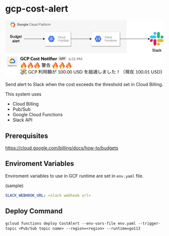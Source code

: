 # gcp-cost-alert

![](architecture.png)
![](sample_image.png)

Send alert to Slack when the cost exceeds the threshold set in Cloud Billing.

This system uses

- Cloud Billing
- Pub/Sub
- Google Cloud Functions
- Slack API

## Prerequisites

https://cloud.google.com/billing/docs/how-to/budgets

## Enviroment Variables

Enviroment variables to use in GCF runtime are set in `env.yaml` file.

(sample)
```yaml
SLACK_WEBHOOK_URL: <slack webhook url>
```

## Deploy Command

```
gcloud functions deploy CostAlert --env-vars-file env.yaml --trigger-topic <Pub/Sub topic name> --region=<region> --runtime=go113
```
